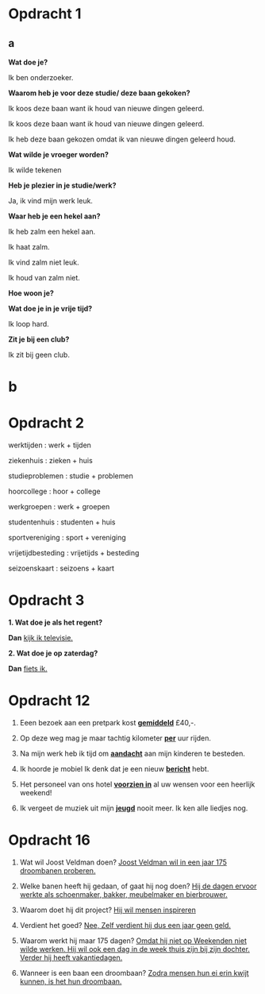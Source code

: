 # Opdracht 1

## a

**Wat doe je?**

Ik ben onderzoeker.


**Waarom heb je voor deze studie/ deze baan gekoken?**

Ik koos deze baan want ik houd van nieuwe dingen geleerd.

Ik koos deze baan want ik houd van nieuwe dingen geleerd.

Ik heb deze baan gekozen omdat ik van nieuwe dingen geleerd houd.


**Wat wilde je vroeger worden?**

Ik wilde tekenen

**Heb je plezier in je studie/werk?**

Ja, ik vind mijn werk leuk. 



**Waar heb je een hekel aan?**

Ik heb zalm een hekel aan.

Ik haat zalm. 

Ik vind zalm niet leuk. 

Ik houd van zalm niet. 


**Hoe woon je?**



**Wat doe je in je vrije tijd?**

Ik loop hard.

**Zit je bij een club?**

Ik zit bij geen club. 

# b

# Opdracht 2

werktijden : werk + tijden

ziekenhuis : zieken + huis

studieproblemen : studie + problemen

hoorcollege : hoor + college

werkgroepen : werk + groepen

studentenhuis : studenten + huis 

sportvereniging : sport + vereniging

vrijetijdbesteding : vrijetijds + besteding

seizoenskaart : seizoens + kaart


# Opdracht 3

**1. Wat doe je als het regent?**

**Dan** <ins>kijk ik televisie.</ins>

**2. Wat doe je op zaterdag?**

**Dan** <ins>fiets ik.</ins>



# Opdracht 12

1. Eeen bezoek aan een pretpark kost <ins>**gemiddeld**</ins> £40,-.

2. Op deze weg mag je maar tachtig kilometer <ins>**per**</ins> uur rijden.

3. Na mijn werk heb ik tijd om <ins>**aandacht**</ins> aan mijn kinderen te besteden. 

4. Ik hoorde je mobiel Ik denk dat je een nieuw <ins>**bericht**</ins> hebt. 

5.  Het personeel van ons hotel <ins>**voorzien in**</ins> al uw wensen voor een heerlijk weekend! 

6. Ik vergeet de muziek uit mijn <ins> **jeugd**</ins> nooit meer. Ik ken alle liedjes nog. 


# Opdracht 16

1. Wat wil Joost Veldman doen? 
<ins>Joost Veldman wil in een jaar 175 droombanen proberen.</ins>


2. Welke banen heeft hij gedaan, of gaat hij nog doen?
<ins>Hij de dagen ervoor werkte als schoenmaker, bakker, meubelmaker en bierbrouwer.</ins>

3. Waarom doet hij dit project?
<ins> Hij wil mensen inspireren</ins>

4. Verdient het goed?
<ins>Nee, Zelf verdient hij dus een jaar geen geld.</ins>

5. Waarom werkt hij maar 175 dagen? 
<ins>Omdat hij niet op Weekenden niet wilde werken. Hij wil ook een dag in de week thuis zijn bij zijn dochter. 
Verder hij heeft vakantiedagen.</ins>

6. Wanneer is een baan een droombaan?
<ins>Zodra mensen hun ei erin kwijt kunnen, is het hun droombaan.</ins>
